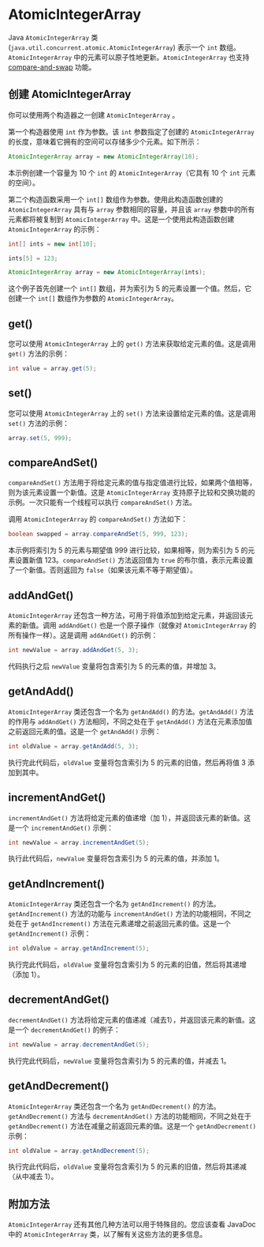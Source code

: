 # AtomicIntegerArray

Java `AtomicIntegerArray` 类 (`java.util.concurrent.atomic.AtomicIntegerArray`) 表示一个 `int` 数组。`AtomicIntegerArray` 中的元素可以原子性地更新。`AtomicIntegerArray` 也支持 [compare-and-swap](http://tutorials.jenkov.com/java-concurrency/compare-and-swap.html) 功能。

## 创建 AtomicIntegerArray

你可以使用两个构造器之一创建 `AtomicIntegerArray` 。

第一个构造器使用 `int` 作为参数。该 `int` 参数指定了创建的 `AtomicIntegerArray` 的长度，意味着它拥有的空间可以存储多少个元素。如下所示：

```java
AtomicIntegerArray array = new AtomicIntegerArray(10);
```

本示例创建一个容量为 10 个 `int` 的 `AtomicIntegerArray`（它具有 10 个 `int` 元素的空间）。

第二个构造函数采用一个 `int[]` 数组作为参数。使用此构造函数创建的 `AtomicIntegerArray` 具有与 `array` 参数相同的容量，并且该 `array` 参数中的所有元素都将被复制到 `AtomicIntegerArray` 中。这是一个使用此构造函数创建 `AtomicIntegerArray` 的示例：

```java
int[] ints = new int[10];

ints[5] = 123;

AtomicIntegerArray array = new AtomicIntegerArray(ints);
```

这个例子首先创建一个 `int[]` 数组，并为索引为 5 的元素设置一个值。然后，它创建一个 `int[]` 数组作为参数的 `AtomicIntegerArray`。

## get()

您可以使用 `AtomicIntegerArray` 上的 `get()` 方法来获取给定元素的值。这是调用 `get()` 方法的示例：

```java
int value = array.get(5);
```

## set()

您可以使用 `AtomicIntegerArray` 上的 `set()` 方法来设置给定元素的值。这是调用 `set()` 方法的示例：

```java
array.set(5, 999);
```

## compareAndSet()

`compareAndSet()` 方法用于将给定元素的值与指定值进行比较，如果两个值相等，则为该元素设置一个新值。这是 `AtomicIntegerArray` 支持原子比较和交换功能的示例。一次只能有一个线程可以执行 `compareAndSet()` 方法。

调用 `AtomicIntegerArray` 的 `compareAndSet()` 方法如下：

```java
boolean swapped = array.compareAndSet(5, 999, 123);
```

本示例将索引为 5 的元素与期望值 999 进行比较，如果相等，则为索引为 5 的元素设置新值 123。`compareAndSet()` 方法返回值为 `true` 的布尔值，表示元素设置了一个新值。否则返回为 `false`（如果该元素不等于期望值）。

## addAndGet()

`AtomicIntegerArray` 还包含一种方法，可用于将值添加到给定元素，并返回该元素的新值。调用 `addAndGet()` 也是一个原子操作（就像对 `AtomicIntegerArray` 的所有操作一样）。这是调用 `addAndGet()` 的示例：

```java
int newValue = array.addAndGet(5, 3);
```

代码执行之后 `newValue` 变量将包含索引为 5 的元素的值，并增加 3。

## getAndAdd()

`AtomicIntegerArray` 类还包含一个名为 `getAndAdd()` 的方法。`getAndAdd()` 方法的作用与 `addAndGet()` 方法相同，不同之处在于 `getAndAdd()` 方法在元素添加值之前返回元素的值。这是一个 `getAndAdd()` 示例：

```java
int oldValue = array.getAndAdd(5, 3);
```

执行完此代码后，`oldValue` 变量将包含索引为 5 的元素的旧值，然后再将值 3 添加到其中。

## incrementAndGet()

`incrementAndGet()` 方法将给定元素的值递增（加 1），并返回该元素的新值。这是一个 `incrementAndGet()` 示例：

```java
int newValue = array.incrementAndGet(5);
```

执行此代码后，`newValue` 变量将包含索引为 5 的元素的值，并添加 1。

## getAndIncrement()

`AtomicIntegerArray` 类还包含一个名为 `getAndIncrement()` 的方法。`getAndIncrement()` 方法的功能与 `incrementAndGet()` 方法的功能相同，不同之处在于 `getAndIncrement()` 方法在元素递增之前返回元素的值。这是一个 `getAndIncrement()` 示例：

```java
int oldValue = array.getAndIncrement(5);
```

执行完此代码后，`oldValue` 变量将包含索引为 5 的元素的旧值，然后将其递增（添加 1）。

## decrementAndGet()

`decrementAndGet()` 方法将给定元素的值递减（减去1），并返回该元素的新值。这是一个 `decrementAndGet()` 的例子：

```java
int newValue = array.decrementAndGet(5);
```

执行完此代码后，`newValue` 变量将包含索引为 5 的元素的值，并减去 1。

## getAndDecrement()

`AtomicIntegerArray` 类还包含一个名为 `getAndDecrement()` 的方法。`getAndDecrement()` 方法与 `decrementAndGet()` 方法的功能相同，不同之处在于 `getAndDecrement()` 方法在减量之前返回元素的值。这是一个 `getAndDecrement()` 示例：

```java
int oldValue = array.getAndDecrement(5);
```

执行完此代码后，`oldValue` 变量将包含索引为 5 的元素的旧值，然后将其递减（从中减去 1）。

## 附加方法

`AtomicIntegerArray` 还有其他几种方法可以用于特殊目的。您应该查看 JavaDoc 中的 `AtomicIntegerArray` 类，以了解有关这些方法的更多信息。